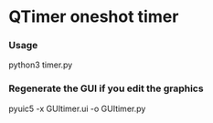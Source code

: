 
# QTimer oneshot timer 

### Usage
 python3 timer.py 

### Regenerate the GUI if you edit the graphics
 pyuic5 -x GUItimer.ui -o GUItimer.py 

